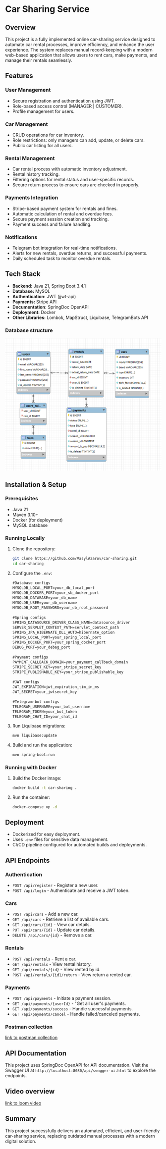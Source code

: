 # Car Sharing Service

## Overview

This project is a fully implemented online car-sharing service designed to automate car rental processes, improve efficiency, and enhance the user experience. The system replaces manual record-keeping with a modern web-based application that allows users to rent cars, make payments, and manage their rentals seamlessly.

## Features

### User Management
- Secure registration and authentication using JWT.
- Role-based access control (MANAGER | CUSTOMER).
- Profile management for users.

### Car Management
- CRUD operations for car inventory.
- Role restrictions: only managers can add, update, or delete cars.
- Public car listing for all users.

### Rental Management
- Car rental process with automatic inventory adjustment.
- Rental history tracking.
- Filtering options for rental status and user-specific records.
- Secure return process to ensure cars are checked in properly.

### Payments Integration
- Stripe-based payment system for rentals and fines.
- Automatic calculation of rental and overdue fees.
- Secure payment session creation and tracking.
- Payment success and failure handling.

### Notifications
- Telegram bot integration for real-time notifications.
- Alerts for new rentals, overdue returns, and successful payments.
- Daily scheduled task to monitor overdue rentals.

## Tech Stack
- **Backend:** Java 21, Spring Boot 3.4.1
- **Database:** MySQL
- **Authentication:** JWT (jjwt-api)
- **Payments:** Stripe API
- **Documentation:** SpringDoc OpenAPI
- **Deployment:** Docker
- **Other Libraries:** Lombok, MapStruct, Liquibase, TelegramBots API

### Database structure 
![img.png](img.png)

## Installation & Setup

### Prerequisites
- Java 21
- Maven 3.10+
- Docker (for deployment)
- MySQL database

### Running Locally
1. Clone the repository:
   ```sh
   git clone https://github.com/VasylAzarov/car-sharing.git
   cd car-sharing
   ```
2. Configure the `.env`:
   ```env
   #Database configs
   MYSQLDB_LOCAL_PORT=your_db_local_port
   MYSQLDB_DOCKER_PORT=your_sb_docker_port
   MYSQLDB_DATABASE=your_db_name
   MYSQLDB_USER=your_db_username
   MYSQLDB_ROOT_PASSWORD=your_db_root_password

   #Spring configs
   SPRING_DATASOURCE_DRIVER_CLASS_NAME=datasource_driver
   SERVER_SERVLET_CONTEXT_PATH=servlet_context_path
   SPRING_JPA_HIBERNATE_DLL_AUTO=hibernate_option
   SPRING_LOCAL_PORT=your_spring_local_port
   SPRING_DOCKER_PORT=your_spring_docker_port
   DEBUG_PORT=your_debag_port

   #Payment configs
   PAYMENT_CALLBACK_DOMAIN=your_payment_callback_domain
   STRIPE_SECRET_KEY=your_stripe_secret_key
   STRIPE_PUBLISHABLE_KEY=your_stripe_publishable_key

   #JWT configs
   JWT_EXPIRATION=jwt_expiration_tim_in_ms
   JWT_SECRET=your_jwtsecret_key

   #Telegram-bot configs
   TELEGRAM_USERNAME=your_bot_username
   TELEGRAM_TOKEN=your_bot_token
   TELEGRAM_CHAT_ID=your_chat_id
   ```
3. Run Liquibase migrations:
   ```sh
   mvn liquibase:update
   ```
4. Build and run the application:
   ```sh
   mvn spring-boot:run
   ```

### Running with Docker
1. Build the Docker image:
   ```sh
   docker build -t car-sharing .
   ```
2. Run the container:
   ```sh
   docker-compose up -d
   ```

## Deployment
- Dockerized for easy deployment.
- Uses `.env` files for sensitive data management.
- CI/CD pipeline configured for automated builds and deployments.

## API Endpoints

### Authentication
- `POST /api/register` - Register a new user.
- `POST /api/login` - Authenticate and receive a JWT token.

### Cars
- `POST /api/cars` - Add a new car.
- `GET /api/cars` - Retrieve a list of available cars.
- `GET /api/cars/{id}` - View car details.
- `PUT /api/cars/{id}` - Update car details.
- `DELETE /api/cars/{id}` - Remove a car.

### Rentals
- `POST /api/rentals` - Rent a car.
- `GET /api/rentals` - View rental history.
- `GET /api/rentals/{id}` - View rented by id.
- `POST /api/rentals/{id}/return` - View return a rented car.

### Payments
- `POST /api/payments` - Initiate a payment session.
- `GET /api/payments/{userId}` - "Get all user's payments.
- `GET /api/payments/success` - Handle successful payments.
- `GET /api/payments/cancel` - Handle failed/canceled payments.

### Postman collection
[link to postman collection](https://springproject.postman.co/workspace/SpringProject-Workspace~8c470f00-7663-4779-8f0c-fecb50086022/collection/17862326-497899a1-9e49-4fb0-b6ee-4a45553c390c?action=share&creator=17862326)

## API Documentation

This project uses SpringDoc OpenAPI for API documentation. Visit the Swagger UI at `http://localhost:8080/api/swagger-ui.html` to explore the endpoints.
## Video overview
[link to loom video](https://www.loom.com/share/581c064b18164057951d90b102b7becf)

## Summary
This project successfully delivers an automated, efficient, and user-friendly car-sharing service, replacing outdated manual processes with a modern digital solution.
